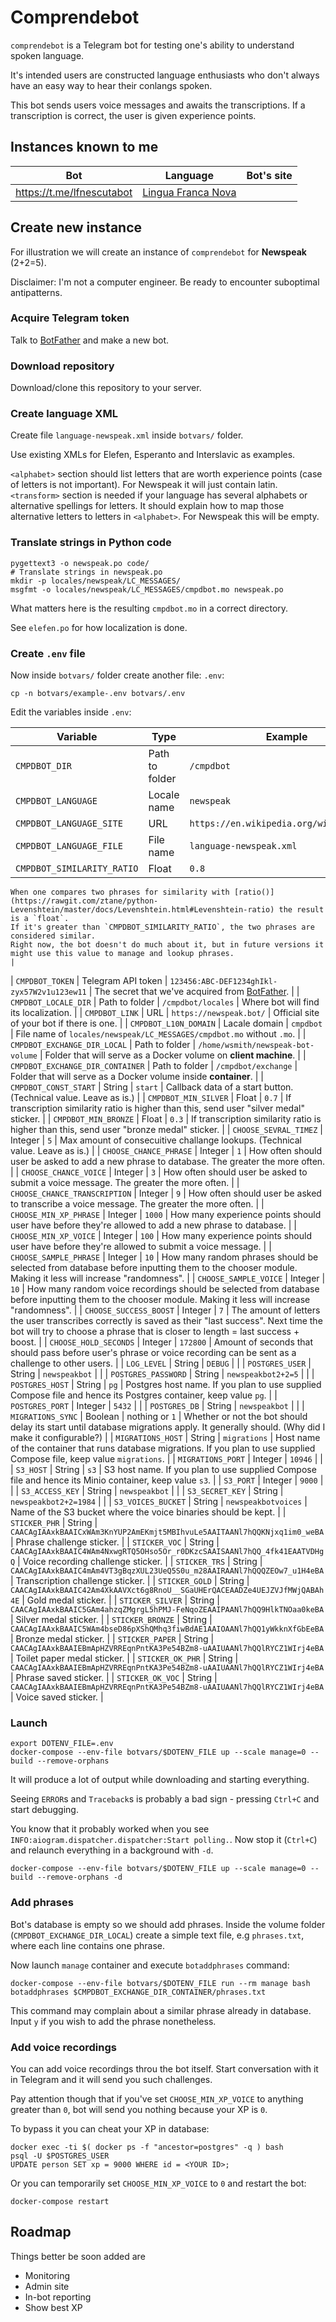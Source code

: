 # Comprendebot

`comprendebot` is a Telegram bot for testing one's ability to understand spoken language.

It's intended users are constructed language enthusiasts who don't always have an easy way to hear their conlangs spoken.

This bot sends users voice messages and awaits the transcriptions.
If a transcription is correct, the user is given experience points.


## Instances known to me

| Bot | Language | Bot's site |
| --- | -------- | ---------- |
| https://t.me/lfnescutabot | [Lingua Franca Nova](https://www.elefen.org/) | |


## Create new instance

For illustration we will create an instance of `comprendebot` for **Newspeak** (2+2=5).

Disclaimer: I'm not a computer engineer.
Be ready to encounter suboptimal antipatterns.


### Acquire Telegram token

Talk to [BotFather](https://t.me/botfather) and make a new bot.


### Download repository

Download/clone this repository to your server.


### Create language XML

Create file `language-newspeak.xml` inside `botvars/` folder.

Use existing XMLs for Elefen, Esperanto and Interslavic as examples.

`<alphabet>` section should list letters that are worth experience points (case of letters is not important).
For Newspeak it will just contain latin.
`<transform>` section is needed if your language has several alphabets or alternative spellings for letters.
It should explain how to map those alternative letters to letters in `<alphabet>`.
For Newspeak this will be empty.


### Translate strings in Python code

```
pygettext3 -o newspeak.po code/
# Translate strings in newspeak.po
mkdir -p locales/newspeak/LC_MESSAGES/
msgfmt -o locales/newspeak/LC_MESSAGES/cmpdbot.mo newspeak.po
```

What matters here is the resulting `cmpdbot.mo` in a correct directory.

See `elefen.po` for how localization is done.


### Create `.env` file

Now inside `botvars/` folder create another file: `.env`:

```
cp -n botvars/example-.env botvars/.env
```

Edit the variables inside `.env`:

| Variable | Type | Example | Meaning |
| -------- | ---- | ------- | ------- |
| `CMPDBOT_DIR` | Path to folder | `/cmpdbot` | Where all bot related stuff should be copied inside Docker container. |
| `CMPDBOT_LANGUAGE` | Locale name | `newspeak` | Language locale folder as in `locales/newspeak/LC_MESSAGES/`. |
| `CMPDBOT_LANGUAGE_SITE` | URL | `https://en.wikipedia.org/wiki/Newspeak` | |
| `CMPDBOT_LANGUAGE_FILE` | File name | `language-newspeak.xml` | Language XML file inside `botvars/`. |
| `CMPDBOT_SIMILARITY_RATIO` | Float | `0.8` |
    When one compares two phrases for similarity with [ratio()](https://rawgit.com/ztane/python-Levenshtein/master/docs/Levenshtein.html#Levenshtein-ratio) the result is a `float`.
    If it's greater than `CMPDBOT_SIMILARITY_RATIO`, the two phrases are considered similar.
    Right now, the bot doesn't do much about it, but in future versions it might use this value to manage and lookup phrases.
    |
| `CMPDBOT_TOKEN` | Telegram API token | `123456:ABC-DEF1234ghIkl-zyx57W2v1u123ew11` | The secret that we've acquired from [BotFather](https://t.me/botfather). |
| `CMPDBOT_LOCALE_DIR` | Path to folder | `/cmpdbot/locales` | Where bot will find its localization. |
| `CMPDBOT_LINK` | URL | `https://newspeak.bot/` | Official site of your bot if there is one. |
| `CMPDBOT_L10N_DOMAIN` | Lacale domain | `cmpdbot` | File name of `locales/newspeak/LC_MESSAGES/cmpdbot.mo` without `.mo`. |
| `CMPDBOT_EXCHANGE_DIR_LOCAL` | Path to folder | `/home/wsmith/newspeak-bot-volume` | Folder that will serve as a Docker volume on **client machine**. |
| `CMPDBOT_EXCHANGE_DIR_CONTAINER` | Path to folder | `/cmpdbot/exchange` | Folder that will serve as a Docker volume inside **container**. |
| `CMPDBOT_CONST_START` | String | `start` | Callback data of a start button. (Technical value. Leave as is.) |
| `CMPDBOT_MIN_SILVER` | Float | `0.7` | If transcription similarity ratio is higher than this, send user "silver medal" sticker. |
| `CMPDBOT_MIN_BRONZE` | Float | `0.3` | If transcription similarity ratio is higher than this, send user "bronze medal" sticker. |
| `CHOOSE_SEVRAL_TIMEZ` | Integer | `5` | Max amount of consecuitive challange lookups. (Technical value. Leave as is.) |
| `CHOOSE_CHANCE_PHRASE` | Integer | `1` | How often should user be asked to add a new phrase to database. The greater the more often. |
| `CHOOSE_CHANCE_VOICE` | Integer | `3` | How often should user be asked to submit a voice message. The greater the more often. |
| `CHOOSE_CHANCE_TRANSCRIPTION` | Integer | `9` | How often should user be asked to transcribe a voice message. The greater the more often. |
| `CHOOSE_MIN_XP_PHRASE` | Integer | `1000` | How many experience points should user have before they're allowed to add a new phrase to database. |
| `CHOOSE_MIN_XP_VOICE` | Integer | `100` | How many experience points should user have before they're allowed to submit a voice message. |
| `CHOOSE_SAMPLE_PHRASE` | Integer | `10` |
    How many random phrases should be selected from database before inputting them to the chooser module.
    Making it less will increase "randomness".
    |
| `CHOOSE_SAMPLE_VOICE` | Integer | `10` |
    How many random voice recordings should be selected from database before inputting them to the chooser module.
    Making it less will increase "randomness".
    |
| `CHOOSE_SUCCESS_BOOST` | Integer | `7` |
    The amount of letters the user transcribes correctly is saved as their "last success".
    Next time the bot will try to choose a phrase that is closer to length = last success + boost.
    |
| `CHOOSE_HOLD_SECONDS` | Integer | `172800` | Amount of seconds that should pass before user's phrase or voice recording can be sent as a challenge to other users. |
| `LOG_LEVEL` | String | `DEBUG` | |
| `POSTGRES_USER` | String | `newspeakbot` | |
| `POSTGRES_PASSWORD` | String | `newspeakbot2+2=5` | |
| `POSTGRES_HOST` | String | `pg` |
    Postgres host name.
    If you plan to use supplied Compose file and hence its Postgres container, keep value `pg`.
    |
| `POSTGRES_PORT` | Integer | `5432` | |
| `POSTGRES_DB` | String | `newspeakbot` | |
| `MIGRATIONS_SYNC` | Boolean | nothing or `1` |
    Whether or not the bot should delay its start until database migrations apply.
    It generally should.
    (Why did I make it configurable?)
    |
| `MIGRATIONS_HOST` | String | `migrations` |
    Host name of the container that runs database migrations.
    If you plan to use supplied Compose file, keep value `migrations`.
    |
| `MIGRATIONS_PORT` | Integer | `10946` | |
| `S3_HOST` | String | `s3` |
    S3 host name.
    If you plan to use supplied Compose file and hence its Minio container, keep value `s3`.
    |
| `S3_PORT` | Integer | `9000` | |
| `S3_ACCESS_KEY` | String | `newspeakbot` | |
| `S3_SECRET_KEY` | String | `newspeakbot2+2=1984` | |
| `S3_VOICES_BUCKET` | String | `newspeakbotvoices` | Name of the S3 bucket where the voice binaries should be kept. |
| `STICKER_PHR` | String | `CAACAgIAAxkBAAICxWAm3KnYUP2AmEKmjt5MBIhvuLe5AAITAANl7hQQKNjxq1im0_weBA` | Phrase challenge sticker. |
| `STICKER_VOC` | String | `CAACAgIAAxkBAAIC4WAm4NxwgRTQ5OHso5Or_r0DKzcSAAISAANl7hQQ_4fk41EAATVDHgQ` | Voice recording challenge sticker. |
| `STICKER_TRS` | String | `CAACAgIAAxkBAAIC4mAm4VT3gBqzXUL23UeQ5S0u_m28AAIRAANl7hQQQZEOw7_u1H4eBA` | Transcription challenge sticker. |
| `STICKER_GOLD` | String | `CAACAgIAAxkBAAIC42Am4XkAAVXct6g8RnoU__SGaUHErQACEAADZe4UEJZVJfMWjQABAh4E` | Gold medal sticker. |
| `STICKER_SILVER` | String | `CAACAgIAAxkBAAIC5GAm4ahzqZMgrgL5hPMJ-FeNqoZEAAIPAANl7hQQ9HlkTNOaa0keBA` | Silver medal sticker. |
| `STICKER_BRONZE` | String | `CAACAgIAAxkBAAIC5WAm4bseD86pXShQMhq3fiwBdAE1AAIOAANl7hQQ1yWkknXfGbEeBA` | Bronze medal sticker. |
| `STICKER_PAPER` | String | `CAACAgIAAxkBAAIEBmApHZVRREqnPntKA3Pe54BZm8-uAAIUAANl7hQQlRYCZ1WIrj4eBA` | Toilet paper medal sticker. |
| `STICKER_OK_PHR` | String | `CAACAgIAAxkBAAIEBmApHZVRREqnPntKA3Pe54BZm8-uAAIUAANl7hQQlRYCZ1WIrj4eBA` | Phrase saved sticker. |
| `STICKER_OK_VOC` | String | `CAACAgIAAxkBAAIEBmApHZVRREqnPntKA3Pe54BZm8-uAAIUAANl7hQQlRYCZ1WIrj4eBA` | Voice saved sticker. |


### Launch

```
export DOTENV_FILE=.env
docker-compose --env-file botvars/$DOTENV_FILE up --scale manage=0 --build --remove-orphans
```

It will produce a lot of output while downloading and starting everything.

Seeing `ERROR`s and `Traceback`s is probably a bad sign - pressing `Ctrl+C` and start debugging.

You know that it probably worked when you see `INFO:aiogram.dispatcher.dispatcher:Start polling.`.
Now stop it (`Ctrl+C`) and relaunch everything in a background with `-d`.

```
docker-compose --env-file botvars/$DOTENV_FILE up --scale manage=0 --build --remove-orphans -d
```


### Add phrases

Bot's database is empty so we should add phrases.
Inside the volume folder (`CMPDBOT_EXCHANGE_DIR_LOCAL`) create a simple text file, e.g `phrases.txt`, where each line contains one phrase.

Now launch `manage` container and execute `botaddphrases` command:

```
docker-compose --env-file botvars/$DOTENV_FILE run --rm manage bash
botaddphrases $CMPDBOT_EXCHANGE_DIR_CONTAINER/phrases.txt
```

This command may complain about a similar phrase already in database.
Input `y` if you wish to add the phrase nonetheless.


### Add voice recordings

You can add voice recordings throu the bot itself.
Start conversation with it in Telegram and it will send you such challenges.

Pay attention though that if you've set `CHOOSE_MIN_XP_VOICE` to anything greater than `0`, bot will send you nothing because your XP is `0`.

To bypass it you can cheat your XP in database:

```
docker exec -ti $( docker ps -f "ancestor=postgres" -q ) bash
psql -U $POSTGRES_USER
UPDATE person SET xp = 9000 WHERE id = <YOUR ID>;
```

Or you can temporarily set `CHOOSE_MIN_XP_VOICE` to `0` and restart the bot:

```
docker-compose restart
```

## Roadmap

Things better be soon added are

- Monitoring
- Admin site
- In-bot reporting
- Show best XP
